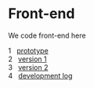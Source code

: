 # Front-end 

We code front-end here  

1 &nbsp; [prototype](https://github.com/TZZTERRY/Agricultural-Modelling/tree/main/front_end/prototype)  
2 &nbsp; [version 1](https://github.com/TZZTERRY/Agricultural-Modelling/tree/main/front_end)  
3 &nbsp; [version 2](https://github.com/TZZTERRY/Agricultural-Modelling/tree/main/front_end/front_endV2)   
4 &nbsp; [development log](https://github.com/TZZTERRY/Agricultural-Modelling/blob/main/front_end/DEVELOPMENT_LOG.md)

